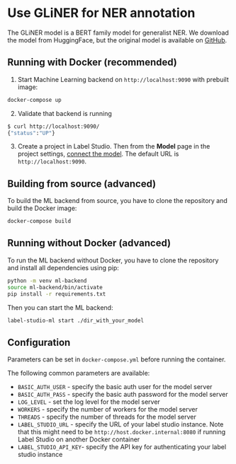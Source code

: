 <!--
---
title: Use GLiNER for NER annotation
type: guide
tier: all
order: 37
hide_sidebar: true
hide_frontmatter_title: true
meta_title: Use GLiNER for NER annotation
meta_description: Tutorial on how to use GLiNER with your Label Studio project to complete NER tasks
categories:
    - Natural Language Processing
    - Named Entity Recognition
    - GLiNER
    - BERT
    - Hugging Face
image: "/tutorials/gliner.png"
---
-->

# Use GLiNER for NER annotation

The GLiNER model is a BERT family model for generalist NER. We download the model from HuggingFace, but the original
model is
available on [GitHub](https://github.com/urchade/GLiNER).


## Running with Docker (recommended)

1. Start Machine Learning backend on `http://localhost:9090` with prebuilt image:

```bash
docker-compose up
```

2. Validate that backend is running

```bash
$ curl http://localhost:9090/
{"status":"UP"}
```

3. Create a project in Label Studio. Then from the **Model** page in the project settings, [connect the model](https://labelstud.io/guide/ml#Connect-the-model-to-Label-Studio). The default URL is `http://localhost:9090`.


## Building from source (advanced)

To build the ML backend from source, you have to clone the repository and build the Docker image:

```bash
docker-compose build
```

## Running without Docker (advanced)

To run the ML backend without Docker, you have to clone the repository and install all dependencies using pip:

```bash
python -m venv ml-backend
source ml-backend/bin/activate
pip install -r requirements.txt
```

Then you can start the ML backend:

```bash
label-studio-ml start ./dir_with_your_model
```

## Configuration
Parameters can be set in `docker-compose.yml` before running the container.


The following common parameters are available:
- `BASIC_AUTH_USER` - specify the basic auth user for the model server
- `BASIC_AUTH_PASS` - specify the basic auth password for the model server
- `LOG_LEVEL` - set the log level for the model server
- `WORKERS` - specify the number of workers for the model server
- `THREADS` - specify the number of threads for the model server
- `LABEL_STUDIO_URL` - specify the URL of your label studio instance. Note that this might need to be `http://host.docker.internal:8080` if running Label Studio on another Docker container 
- `LABEL_STUDIO_API_KEY`- specify the API key for authenticating your label studio instance 
